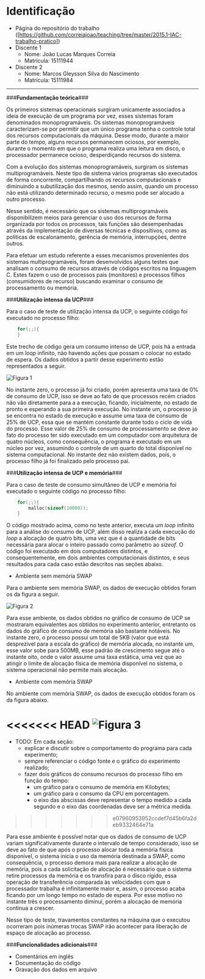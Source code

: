 # Identificação

* Página do repositório do trabalho ([https://github.com/correiajoao/teaching/tree/master/2015.1-IAC-trabalho-pratico]) 
* Discente 1
	* Nome: João Lucas Marques Correia
	* Matrícula: 15111944 
* Discente 2
	* Nome: Marcos Gleysson Silva do Nascimento
	* Matrícula: 15111984
_________________________________________________________________________

###**Fundamentação teórica**###

Os primeiros sistemas operacionais surgiram unicamente associados a ideia de execução de um programa por vez, esses sistemas foram denominados monoprogramáveis. Os sistemas monoprogramáveis caracterizam-se por permitir que um único programa tenha o controle total dos recursos computacionais da máquina. Desse modo, durante a maior parte do tempo, alguns recursos permanecem ociosos, por exemplo, durante o momento em que o programa realiza uma leitura em disco, o processador permanece ocioso, desperdiçando recursos do sistema.

Com a evolução dos sistemas monoprogramáveis, surgiram os sistemas multiprogramáveis. Neste tipo de sistema vários programas são executados de forma concorrente, compartilhando os recursos computacionais e diminuindo a subutilização dos mesmos, sendo assim, quando um processo não está utilizando determinado recurso, o mesmo pode ser alocado a outro processo.

Nesse sentido, é necessário que os sistemas multiprogramáveis
disponibilizem meios para gerenciar o uso dos recursos de forma organizada por todos os processos, tais funções são desempenhadas através da implementação de diversas técnicas e dispositivos, como as políticas de escalonamento, gerência de memória, interrupções, dentre outros.

Para efetuar um estudo referente a esses mecanismos provenientes dos sistemas multiprogramáveis, foram desenvolvidos alguns testes que analisam o consumo de recursos através de códigos escritos na linguagem C. Estes fazem o uso de processos pais (monitores) e processos filhos (consumidores de recurso) buscando examinar o consumo de processamento ou  memória.

###**Utilização intensa da UCP**###

Para o caso de teste de utilização intensa da UCP, o seguinte código foi executado no processo filho:
```c
	for(;;){
	}
```
Este trecho de código gera um consumo intenso de UCP, pois há a entrada em um *loop* infinito, não havendo ações que possam o colocar no estado de espera. Os dados obtidos a partir desse experimento estão representados a seguir. 

![Figura 1](https://raw.githubusercontent.com/correiajoao/teaching/master/2015.1-IAC-trabalho-pratico/chats/cpu.png)


No instante zero, o processo já foi criado, porém apresenta uma taxa de 0% de consumo de UCP, isso se deve ao fato de que processos recém criados não vão diretamente para a a execução, ficando, inicialmente, no estado de pronto e esperando a sua primeira execução. No instante um, o processo já se encontra no estado de execução e assume uma taxa de consumo de 25% de UCP, essa que se mantém constante durante todo o ciclo de vida do processo. Esse valor de 25% de consumo de processamento se deve ao fato do processo ter sido executado em um computador com arquitetura de quatro núcleos, como consequência, o programa é executado em um núcleo por vez, assumindo o controle de um quarto do total disponível no sistema computacional. No instante dez não existem dados, pois, o processo filho já foi finalizado pelo processo pai.

###**Utilização intensa de UCP e memória**###


Para o caso de teste de consumo simultâneo de UCP e memória foi executado o seguinte código no processo filho:
```c
	for(;;){
		malloc(sizeof(10000));
	}
```
O código mostrado acima, como no teste anterior, executa um *loop* infinito para a análise do consumo de UCP, além disso realiza a cada execução do *loop* a alocação de quatro bits, uma vez que é a quantidade de bits necessária para alocar o inteiro passado como parâmetro ao *sizeof*. O código foi executado em dois computadores distintos, e consequentemente, em dois ambientes computacionais distintos, e seus resultados para cada caso estão descritos nas seções abaixo.


- 	Ambiente sem memória SWAP

Para o ambiente sem memória SWAP, os dados de execução obtidos foram os da figura a seguir.

![Figura 2](https://raw.githubusercontent.com/correiajoao/teaching/master/2015.1-IAC-trabalho-pratico/chats/cpu-memory.png)

Para esse ambiente, os dados obtidos no gráfico de consumo de UCP se mostraram equivalentes aos obtidos no experimento anterior, entretanto os dados do gráfico de consumo de memória são bastante notáveis. No instante zero, o processo possui um total de 5KB (valor que está desprezivel para a escala do gráfico) de memória alocada, no instante um, esse valor sobe para 500MB, esse padrão de crescimento segue até o instante oito, onde o valor assume uma taxa estática, uma vez que ao atingir o limite de alocação física de memória disponível no sistema, o sistema operacional não permite mais alocação.


- 	Ambiente com memória SWAP

No ambiente com memória SWAP, os dados de execução obtidos foram os da figura abaixo.

<<<<<<< HEAD
![Figura 3](https://raw.githubusercontent.com/correiajoao/teaching/master/2015.1-IAC-trabalho-pratico/chats/cpu-memory-swap.png)
=======
* TODO: Em cada seção:
	* explicar e discutir sobre o comportamento do programa para cada experimento;
	* sempre referenciar o código fonte e o gráfico do experimento realizado;
	* fazer dois gráficos do consumo recursos do processo filho em função do tempo:
		* um gráfico para o consumo de memória em Kilobytes;
		* um gráfico para o consumo da CPU em porcentagem.
		* o eixo das abscissas deve representar o tempo medido a cada segundo e o eixo das coordenadas deve ser a métrica medida.
>>>>>>> e07960953952ccdef7d45b6fa2deb9332464e71a

Para esse ambiente é possível notar que os dados de consumo de UCP variam significativamente durante o intervalo de tempo considerado, isso se deve ao fato de que após o processo alocar toda a memória física disponível, o sistema inicia o uso da memória destinada a SWAP, como consequência, o processo demora mais para realizar a alocação de memória, pois a cada solicitação de alocação é necessário que o sistema retire processos da memória e os transfira para o disco rígido, essa operação de transferência comparada às velocidades com que o processador trabalha é infinitamente maior e, assim, o processo acaba ficando por um longo tempo no estado de espera. Por esse motivo no instante três o processamento diminuí, porém a alocação de memória continua a crescer.

 Nesse tipo de teste, travamentos constantes na máquina que o executou ocorreram pois inúmeras trocas SWAP irão acontecer para liberação de espaço de alocação ao processo.

###**Funcionalidades adicionais**###
-	Comentários em inglês
-	Documentação do código
-	Gravação dos dados em arquivo 

